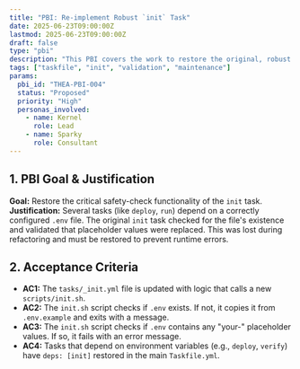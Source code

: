 ```yaml
---
title: "PBI: Re-implement Robust `init` Task"
date: 2025-06-23T09:00:00Z
lastmod: 2025-06-23T09:00:00Z
draft: false
type: "pbi"
description: "This PBI covers the work to restore the original, robust functionality of the `init` task, which validates the `.env` file."
tags: ["taskfile", "init", "validation", "maintenance"]
params:
  pbi_id: "THEA-PBI-004"
  status: "Proposed"
  priority: "High"
  personas_involved:
    - name: Kernel
      role: Lead
    - name: Sparky
      role: Consultant
---
```

## 1. PBI Goal & Justification
**Goal:** Restore the critical safety-check functionality of the `init` task.
**Justification:** Several tasks (like `deploy`, `run`) depend on a correctly configured `.env` file. The original `init` task checked for the file's existence and validated that placeholder values were replaced. This was lost during refactoring and must be restored to prevent runtime errors.

## 2. Acceptance Criteria
- **AC1:** The `tasks/_init.yml` file is updated with logic that calls a new `scripts/init.sh`.
- **AC2:** The `init.sh` script checks if `.env` exists. If not, it copies it from `.env.example` and exits with a message.
- **AC3:** The `init.sh` script checks if `.env` contains any "your-" placeholder values. If so, it fails with an error message.
- **AC4:** Tasks that depend on environment variables (e.g., `deploy`, `verify`) have `deps: [init]` restored in the main `Taskfile.yml`.
